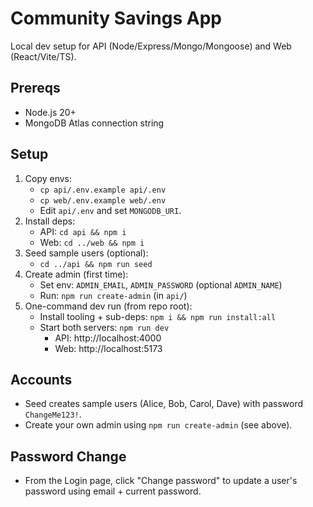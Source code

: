 # Community Savings App

Local dev setup for API (Node/Express/Mongo/Mongoose) and Web (React/Vite/TS).

## Prereqs
- Node.js 20+
- MongoDB Atlas connection string

## Setup
1. Copy envs:
   - `cp api/.env.example api/.env`
   - `cp web/.env.example web/.env`
   - Edit `api/.env` and set `MONGODB_URI`.
2. Install deps:
   - API: `cd api && npm i`
   - Web: `cd ../web && npm i`
3. Seed sample users (optional):
   - `cd ../api && npm run seed`
4. Create admin (first time):
   - Set env: `ADMIN_EMAIL`, `ADMIN_PASSWORD` (optional `ADMIN_NAME`)
   - Run: `npm run create-admin` (in `api/`)
4. One-command dev run (from repo root):
   - Install tooling + sub-deps: `npm i && npm run install:all`
   - Start both servers: `npm run dev`
     - API: http://localhost:4000
     - Web: http://localhost:5173

## Accounts
- Seed creates sample users (Alice, Bob, Carol, Dave) with password `ChangeMe123!`.
- Create your own admin using `npm run create-admin` (see above).

## Password Change
- From the Login page, click "Change password" to update a user's password using email + current password.
